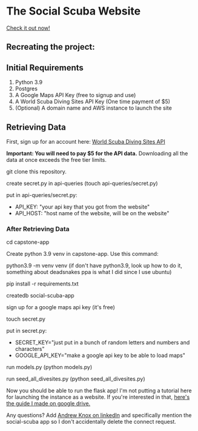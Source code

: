 # The Social Scuba Website

[Check it out now!](https://social-scuba.org)

## Recreating the project:

## Initial Requirements
1. Python 3.9
2. Postgres
3. A Google Maps API Key (free to signup and use)
4. A World Scuba Diving Sites API Key (One time payment of $5)
5. (Optional) A domain name and AWS instance to launch the site

## Retrieving Data

First, sign up for an account here: [World Scuba Diving Sites API](https://rapidapi.com/jojokcreator/api/world-scuba-diving-sites-api)

**Important: You will need to pay $5 for the API data.** Downloading all the data at once exceeds the free tier limits.

git clone this repository.

create secret.py in api-queries (touch api-queries/secret.py)

put in api-queries/secret.py:

- API_KEY: "your api key that you got from the website"
- API_HOST: "host name of the website, will be on the website"

### After Retrieving Data

cd capstone-app

Create python 3.9 venv in capstone-app. Use this command: 

python3.9 -m venv venv (if don't have python3.9, look up how to do it, something about deadsnakes ppa is what I did since I use ubuntu)

pip install -r requirements.txt

createdb social-scuba-app

sign up for a google maps api key (it's free)

touch secret.py

put in secret.py:

- SECRET_KEY="just put in a bunch of random letters and numbers and characters"
- GOOGLE_API_KEY="make a google api key to be able to load maps"

run models.py (python models.py)

run seed_all_divesites.py (python seed_all_divesites.py)

Now you should be able to run the flask app! I'm not putting a tutorial here for launching the instance as a website. If you're interested in that, [here's the guide I made on google drive.](https://docs.google.com/document/d/1NHXK4xisnSpGo7s2KSeBK9rWBTs9ChshRdTjIdYYjng/edit?usp=sharing)

Any questions? Add [Andrew Knox on linkedIn](https://linkedin.com/in/andrewknox99) and specifically mention the social-scuba app so I don't accidentally delete the connect request.
